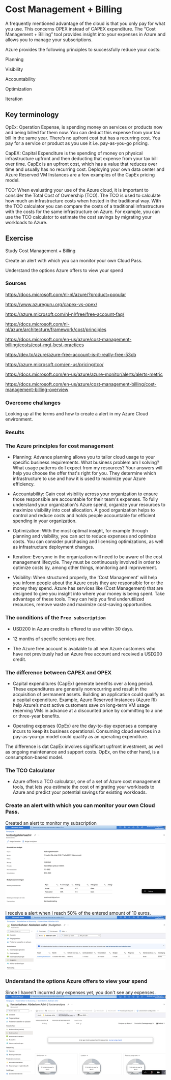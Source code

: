 # Cost Management + Billing
 

A frequently mentioned advantage of the cloud is that you only pay for what you use. This concerns OPEX instead of CAPEX expenditure. The “Cost Management + Billing” tool provides insight into your expenses in Azure and allows you to manage your subscriptions.

Azure provides the following principles to successfully reduce your costs:

Planning

Visibility 

Accountability 

Optimization 

Iteration 



## Key terminology

OpEx: Operation Expense, is spending money on services or products now and being billed for them now. You can deduct this expense from your tax bill in the same year. There’s no upfront cost but has a recurring cost. You pay for a service or product as you use it i.e. pay-as-you-go pricing.

CapEX: Capital Expenditure is the spending of money on physical infrastructure upfront and then deducting that expense from your tax bill over time. CapEx is an upfront cost, which has a value that reduces over time and usually has no recurring cost. Deploying your own data center and Azure Reserved VM Instances are a few examples of the CapEx pricing model.


TCO: When evaluating your use of the Azure cloud, it is important to consider the Total Cost of Ownership (TCO). The TCO is used to calculate how much an infrastructure costs when hosted in the traditional way. With the TCO calculator you can compare the costs of a traditional infrastructure with the costs for the same infrastructure on Azure.
For example, you can use the TCO calculator to estimate the cost savings by migrating your workloads to Azure.

## Exercise

Study Cost Management + Billing

Create an alert with which you can monitor your own Cloud Pass.

Understand the options Azure offers to view your spend

### Sources

https://docs.microsoft.com/nl-nl/azure/?product=popular

https://www.azureguru.org/capex-vs-opex/

https://azure.microsoft.com/nl-nl/free/free-account-faq/

https://docs.microsoft.com/nl-nl/azure/architecture/framework/cost/principles

https://docs.microsoft.com/en-us/azure/cost-management-billing/costs/cost-mgt-best-practices

https://dev.to/azure/azure-free-account-is-it-really-free-53cb


https://azure.microsoft.com/en-us/pricing/tco/

https://docs.microsoft.com/en-us/azure/azure-monitor/alerts/alerts-metric


https://docs.microsoft.com/en-us/azure/cost-management-billing/cost-management-billing-overview

### Overcome challanges

Looking up al the terms and how to create a alert in my Azure Cloud environment.

### Results

### The Azure principles for cost management

- Planning: Advance planning allows you to tailor cloud usage to your specific business requirements.
What business problem am I solving?
What usage patterns do I expect from my resources?
Your answers will help you choose the offer that's right for you. They determine which infrastructure to use and how it is used to maximize your Azure efficiency.

- Accountability: Gain cost visibility across your organization to ensure those responsible are accountable for their team's expenses. To fully understand your organization's Azure spend, organize your resources to maximize visibility into cost allocation. A good organization helps to control and reduce costs and holds people accountable for efficient spending in your organization.


- Optimization: With the most optimal insight, for example through planning and visibility, you can act to reduce expenses and optimize costs. You can consider purchasing and licensing optimizations, as well as infrastructure deployment changes.

- Iteration: Everyone in the organization will need to be aware of the cost management lifecycle. They must be continuously involved in order to optimize costs by, among other things, monitoring and improvement. 

- Visibility: When structured properly, the 'Cost Management' will help you inform people about the Azure costs they are responsible for or the money they spend. Azure has services like (Cost Management) that are designed to give you insight into where your money is being spent. Take advantage of these tools. They can help you find underutilized resources, remove waste and maximize cost-saving opportunities.




### The conditions of the `Free subscription`


- USD200 in Azure credits is offered to use within 30 days.

- 12 months of specific services are free.


- The Azure free account is available to all new Azure customers who have not previously had an Azure free account and received a USD200 credit.

### The difference between CAPEX and OPEX


- Capital expenditures (CapEx) generate benefits over a long period. These expenditures are generally nonrecurring and result in the acquisition of permanent assets. Building an application could qualify as a capital expenditure. Example, Azure Reserved Instances (Azure RI) help Azure’s most active customers save on long-term VM usage reserving VMs in advance at a discounted price by committing to a one or three-year benefits.


- Operating expenses (OpEx) are the day-to-day expenses a company incurs to keep its business operational. Consuming cloud services in a pay-as-you-go model could qualify as an operating expenditure. 

The difference is dat CapEx involves significant upfront investment, as well as ongoing maintenance and support costs. OpEx, on the other hand, is a consumption-based model.


### The TCO Calculator

- Azure offers a TCO calculator, one of a set of Azure cost management tools, that lets you estimate the cost of migrating your workloads to Azure and predict your potential savings for existing workloads.


### Create an alert with which you can monitor your own Cloud Pass.

Created an alert to monitor my subscription
![screenshot](../00_includes/azureweek1/az22.png)

I receive a alert when I reach 50% of the entered amount of 10 euros. 
![screenshot](../00_includes/azureweek1/az222.png)




### Understand the options Azure offers to view your spend

Since I haven't incurred any expenses yet, you don't see any expenses.
![screenshot](../00_includes/azureweek1/az2222.png)
